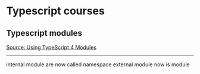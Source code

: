 # Typescript courses

## Typescript modules

[Source: Using TypeScript 4 Modules](https://app.pluralsight.com/library/courses/typescript-modules/table-of-contents)

---

internal module are now called namespace
external module now is module

